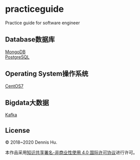 # practiceguide
Practice guide for software engineer

## Database数据库<br>
[MongoDB](https://github.com/dennishucd/mongodbguide)<br>
[PostgreSQL](https://github.com/dennishucd/postgresql)


## Operating System操作系统<br>
[CentOS7](https://github.com/dennishucd/centos7guide)


## Bigdata大数据<br>
[Kafka](https://github.com/dennishucd/kafkaguide)


## License

© 2018~2020 Dennis Hu. 

本作品采用[知识共享署名-非商业性使用 4.0 国际许可协议](http://creativecommons.org/licenses/by-nc/4.0/)进行许可。
